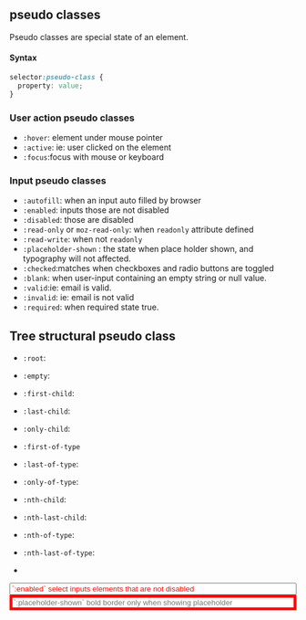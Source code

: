 ## pseudo classes

Pseudo classes are special state of an element.

#### Syntax

```css
selector:pseudo-class {
  property: value;
}
```

### User action pseudo classes

- `:hover`: element under mouse pointer
- `:active`: ie: user clicked on the element
- `:focus`:focus with mouse or keyboard

### Input pseudo classes

- `:autofill`: when an input auto filled by browser
- `:enabled`: inputs those are not disabled
- `:disabled`: those are disabled
- `:read-only` or `moz-read-only`: when `readonly` attribute defined
- `:read-write`: when not `readonly`
- `:placeholder-shown` : the state when place holder shown, and typography will not affected.
- `:checked`:matches when checkboxes and radio buttons are toggled
- `:blank`: when user-input containing an empty string or null value.
- `:valid`:ie: email is valid.
- `:invalid`: ie: email is not valid
- `:required`: when required state true.

## Tree structural pseudo class

- `:root`:
- `:empty`:
- `:first-child`:
- `:last-child`:
- `:only-child`:
- `:first-of-type`
- `:last-of-type`:
- `:only-of-type`:

- `:nth-child`:
- `:nth-last-child`:
- `:nth-of-type`:
- `:nth-last-of-type`:
-

<html>
    <head>
    <style>
      .active-state:enabled{
       color:red;
       width:100%;
      }
      .place-holder-shown:placeholder-shown{
          border: 5px solid red;
          width:100%;
      }
      </style>
      </head>
    <body>

  <input class="active-state" type="text"  value="`:enabled` select inputs elements that are not disabled"> 
    <input class="place-holder-shown" type="text"  placeholder="`:placeholder-shown` bold border only when showing placeholder"> 
  </body>
  </html>
  <!-- 
  .class:hover{

}

:focus{ }
:disabled{}
:required{}

// these are based on container or a parent element
:first-child{}
:last-child{}
span:first-child{}// span needs to be first child
:first-of-type{} // select first of that type
:last-of-type{}
:nth-child(2)// select second child
:nth-child(even)
:nth-child(odd)
::nth-child(2n)
:nth-child(2n+1)

:nth-last-child(2)//same as nth-child but in reverse order

:nth-first-of-type,nth-last-of-type

<input disabled required/> -->
